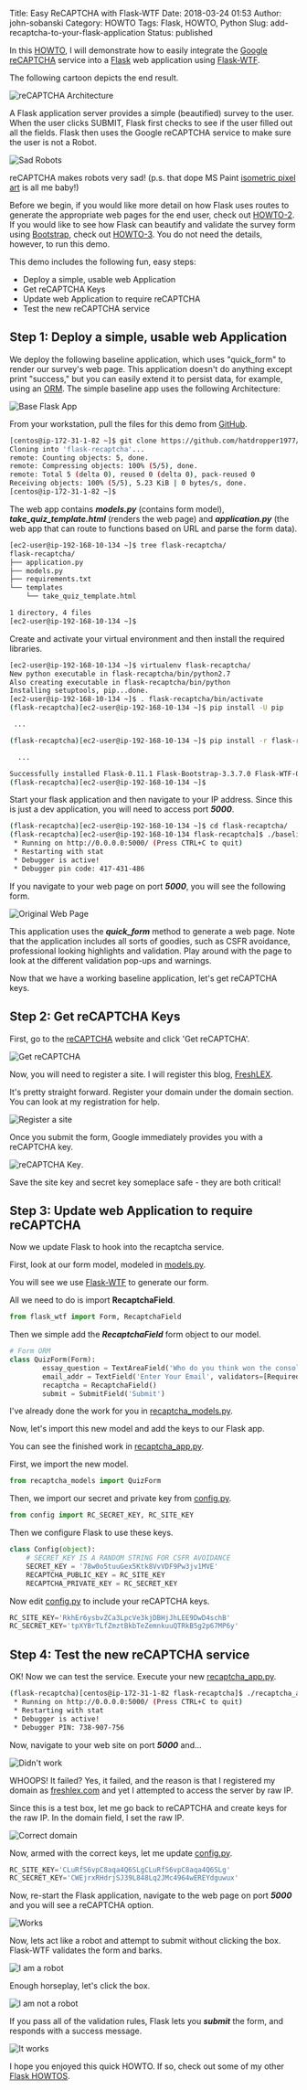 Title: Easy ReCAPTCHA with Flask-WTF
Date: 2018-03-24 01:53
Author: john-sobanski
Category: HOWTO
Tags: Flask, HOWTO, Python
Slug: add-recaptcha-to-your-flask-application
Status: published

In this [HOWTO]({category}howto), I will demonstrate how to easily integrate the [Google reCAPTCHA](https://www.google.com/recaptcha/intro/) service into a [Flask](http://flask.pocoo.org/) web application using [Flask-WTF](https://wtforms.readthedocs.io/en/3.0.x/).

The following cartoon depicts the end result.  

![reCAPTCHA Architecture]({filename}/images/Add_Recaptcha_To_Your_Flask_Application/recaptcha-arch.png)

A Flask application server provides a simple (beautified) survey to the user.  When the user clicks SUBMIT, Flask first checks to see if the user filled out all the fields.  Flask then uses the Google reCAPTCHA service to make sure the user is not a Robot.  

![Sad Robots]({filename}/images/Add_Recaptcha_To_Your_Flask_Application/sad_robot.png)

reCAPTCHA makes robots very sad! (p.s. that dope MS Paint [isometric pixel art](https://en.wikipedia.org/wiki/Pixel_art#Categories) is all me baby!)

Before we begin, if you would like more detail on how Flask uses routes to generate the appropriate web pages for the end user, check out [HOWTO-2]({filename}/part-2-let-internet-facing-forms-update-elasticsearch-via-flask.md).  If you would like to see how Flask can beautify and validate the survey form using [Bootstrap](http://getbootstrap.com/), check out [HOWTO-3]({filename}/part-3-professional-form-validation-with-bootstrap.md).  You do not need the details, however, to run this demo.

This demo includes the following fun, easy steps:

- Deploy a simple, usable web Application
- Get reCAPTCHA Keys
- Update web Application to require reCAPTCHA
- Test the new reCAPTCHA service

## Step 1:  Deploy a simple, usable web Application
We deploy the following baseline application, which uses "quick_form" to render our survey's web page.  This application doesn't do anything except print "success," but you can easily extend it to persist data, for example, using an [ORM](https://www.sqlalchemy.org/).  The simple baseline app uses the following Architecture:

![Base Flask App]({filename}/images/Add_Recaptcha_To_Your_Flask_Application/base-app.jpg)

From your workstation, pull the files for this demo from [GitHub](https://github.com/hatdropper1977/flask-recaptcha).

```bash
[centos@ip-172-31-1-82 ~]$ git clone https://github.com/hatdropper1977/flask-recaptcha.git
Cloning into 'flask-recaptcha'...
remote: Counting objects: 5, done.
remote: Compressing objects: 100% (5/5), done.
remote: Total 5 (delta 0), reused 0 (delta 0), pack-reused 0
Receiving objects: 100% (5/5), 5.23 KiB | 0 bytes/s, done.
[centos@ip-172-31-1-82 ~]$ 
```

The web app contains ***models.py*** (contains form model), ***take\_quiz\_template.html*** (renders the web page) and ***application.py*** (the web app that can route to functions based on URL and parse the form data).

```bash
[ec2-user@ip-192-168-10-134 ~]$ tree flask-recaptcha/
flask-recaptcha/
├── application.py
├── models.py
├── requirements.txt
└── templates
    └── take_quiz_template.html

1 directory, 4 files
[ec2-user@ip-192-168-10-134 ~]$ 
```

Create and activate your virtual environment and then install the required libraries.

```bash
[ec2-user@ip-192-168-10-134 ~]$ virtualenv flask-recaptcha/
New python executable in flask-recaptcha/bin/python2.7
Also creating executable in flask-recaptcha/bin/python
Installing setuptools, pip...done.
[ec2-user@ip-192-168-10-134 ~]$ . flask-recaptcha/bin/activate
(flask-recaptcha)[ec2-user@ip-192-168-10-134 ~]$ pip install -U pip

 ...

(flask-recaptcha)[ec2-user@ip-192-168-10-134 ~]$ pip install -r flask-recaptcha/requirements.txt

  ...

Successfully installed Flask-0.11.1 Flask-Bootstrap-3.3.7.0 Flask-WTF-0.13.1 Jinja2-2.8 MarkupSafe-0.23 WTForms-2.1 Werkzeug-0.11.11 click-6.6 dominate-2.3.1 itsdangerous-0.24 visitor-0.1.3
(flask-recaptcha)[ec2-user@ip-192-168-10-134 ~]$ 
```

Start your flask application and then navigate to your IP address. Since this is just a dev application, you will need to access port ***5000***.  

```bash
(flask-recaptcha)[ec2-user@ip-192-168-10-134 ~]$ cd flask-recaptcha/
(flask-recaptcha)[ec2-user@ip-192-168-10-134 flask-recaptcha]$ ./baseline-application.py 
 * Running on http://0.0.0.0:5000/ (Press CTRL+C to quit)
 * Restarting with stat
 * Debugger is active!
 * Debugger pin code: 417-431-486
```

If you navigate to your web page on port ***5000***, you will see the following form.

![Original Web Page]({filename}/images/Add_Recaptcha_To_Your_Flask_Application/original_web_page.png)

This application uses the ***quick\_form*** method to generate a web page. Note that the application includes all sorts of goodies, such as CSFR avoidance, professional looking highlights and validation. Play around with the page to look at the different validation pop-ups and warnings.

Now that we have a working baseline application, let's get reCAPTCHA keys.

## Step 2: Get reCAPTCHA Keys

First, go to the [reCAPTCHA](https://www.google.com/recaptcha/intro/) website and click 'Get reCAPTCHA'.

![Get reCAPTCHA]({filename}/images/Add_Recaptcha_To_Your_Flask_Application/get_recaptcha.png)

Now, you will need to register a site.  I will register this blog, [FreshLEX]({filename}).

It's pretty straight forward.  Register your domain under the domain section.  You can look at my registration for help.

![Register a site]({filename}/images/Add_Recaptcha_To_Your_Flask_Application/sign_up_recaptcha.png)

Once you submit the form, Google immediately provides you with a reCAPTCHA key.

![reCAPTCHA Key]({filename}/images/Add_Recaptcha_To_Your_Flask_Application/captcha_key.png).

Save the site key and secret key someplace safe - they are both critical!

## Step 3: Update web Application to require reCAPTCHA

Now we update Flask to hook into the recaptcha service.

First, look at our form model, modeled in [models.py](https://github.com/hatdropper1977/flask-recaptcha/blob/master/models.py).

You will see we use [Flask-WTF](https://wtforms.read/thedocs.io/en/3.0.x/) to generate our form.

All we need to do is import **RecaptchaField**.

```python
from flask_wtf import Form, RecaptchaField
```

Then we simple add the ***RecaptchaField*** form object to our model.

```python
# Form ORM
class QuizForm(Form):
        essay_question = TextAreaField('Who do you think won the console wars of 1991, Sega Genesis or Super Nintendo? (2048 characters)', validators=[Required(),Length(max=2047)] )
        email_addr = TextField('Enter Your Email', validators=[Required(), Email()])
        recaptcha = RecaptchaField()
        submit = SubmitField('Submit')
```

I've already done the work for you in [recaptcha_models.py](https://github.com/hatdropper1977/flask-recaptcha/blob/master/recaptcha_models.py).

Now, let's import this new model and add the keys to our Flask app.

You can see the finished work in [recaptcha_app.py](https://github.com/hatdropper1977/flask-recaptcha/blob/master/recaptcha_app.py).

First, we import the new model.

```python
from recaptcha_models import QuizForm
```

Then, we import our secret and private key from [config.py](https://github.com/hatdropper1977/flask-recaptcha/blob/master/config.py).

```python
from config import RC_SECRET_KEY, RC_SITE_KEY
```

Then we configure Flask to use these keys.

```python
class Config(object):
    # SECRET_KEY IS A RANDOM STRING FOR CSFR AVOIDANCE
    SECRET_KEY = '78w0o5tuuGex5Ktk8VvVDF9Pw3jv1MVE'
    RECAPTCHA_PUBLIC_KEY = RC_SITE_KEY
    RECAPTCHA_PRIVATE_KEY = RC_SECRET_KEY
```

Now edit [config.py](https://github.com/hatdropper1977/flask-recaptcha/blob/master/config.py) to include your reCAPTCHA keys.


```python
RC_SITE_KEY='RkhEr6ysbvZCa3LpcVe3kjDBHjJhLEE9DwD4schB'
RC_SECRET_KEY='tpXYBrTLfZmztBkbTeZemnkuuQTRkB5g2p67MP6y'
```

## Step 4: Test the new reCAPTCHA service

OK!  Now we can test the service.  Execute your new [recaptcha_app.py](https://github.com/hatdropper1977/flask-recaptcha/blob/master/recaptcha_app.py).

```bash
(flask-recaptcha)[centos@ip-172-31-1-82 flask-recaptcha]$ ./recaptcha_app.py 
 * Running on http://0.0.0.0:5000/ (Press CTRL+C to quit)
 * Restarting with stat
 * Debugger is active!
 * Debugger PIN: 738-907-756
```

Now, navigate to your web site on port ***5000*** and...

![Didn't work]({filename}/images/Add_Recaptcha_To_Your_Flask_Application/didnt_work.png)

WHOOPS!  It failed?  Yes, it failed, and the reason is that I registered my domain as [freshlex.com]({filename}) and yet I attempted to access the server by raw IP.

Since this is a test box, let me go back to reCAPTCHA and create keys for the raw IP.  In the domain field, I set the raw IP.

![Correct domain]({filename}/images/Add_Recaptcha_To_Your_Flask_Application/correct_domain.png)

Now, armed with the correct keys, let me update [config.py](https://github.com/hatdropper1977/flask-recaptcha/blob/master/config.py).


```python
RC_SITE_KEY='CLuRfS6vpC8aqa4Q6SLgCLuRfS6vpC8aqa4Q6SLg'
RC_SECRET_KEY='CWEjrxRHdrjSJ39L848Lq2JMc4964wEREYdguwux'
```

Now, re-start the Flask application, navigate to the web page on port ***5000*** and you will see a reCAPTCHA option.

![Works]({filename}/images/Add_Recaptcha_To_Your_Flask_Application/works.png)

Now, lets act like a robot and attempt to submit without clicking the box.  Flask-WTF validates the form and barks.


![I am a robot]({filename}/images/Add_Recaptcha_To_Your_Flask_Application/I_am_a_robot.png)

Enough horseplay, let's click the box.

![I am not a robot]({filename}/images/Add_Recaptcha_To_Your_Flask_Application/I_am_not_a_robot.png)

If you pass all of the validation rules, Flask lets you ***submit*** the form, and responds with a success message.

![It works]({filename}/images/Add_Recaptcha_To_Your_Flask_Application/submitted.png)

I hope you enjoyed this quick HOWTO. If so, check out some of my other [Flask HOWTOS]({tag}flask).

